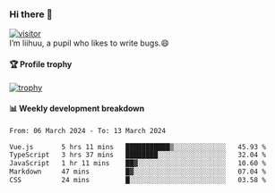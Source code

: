 ### Hi there 👋
[![visitor](https://visitor-badge.glitch.me/badge?page_id=liihuu&right_color=blue)](https://github.com/liihuu)<br>
I’m liihuu, a pupil who likes to write bugs.😄


#### 🏆 Profile trophy
[![trophy](https://github-profile-trophy.vercel.app?username=liihuu&margin-w=16&margin-h=16&rank=-C,-B)](https://github.com/liihuu)


#### 📊 Weekly development breakdown
<!--START_SECTION:waka-->

```txt
From: 06 March 2024 - To: 13 March 2024

Vue.js       5 hrs 11 mins   ███████████▒░░░░░░░░░░░░░   45.93 %
TypeScript   3 hrs 37 mins   ████████░░░░░░░░░░░░░░░░░   32.04 %
JavaScript   1 hr 11 mins    ██▓░░░░░░░░░░░░░░░░░░░░░░   10.60 %
Markdown     47 mins         █▓░░░░░░░░░░░░░░░░░░░░░░░   07.04 %
CSS          24 mins         █░░░░░░░░░░░░░░░░░░░░░░░░   03.58 %
```

<!--END_SECTION:waka-->

<!--
**liihuu/liihuu** is a ✨ _special_ ✨ repository because its `README.md` (this file) appears on your GitHub profile.

Here are some ideas to get you started:

- 🔭 I’m currently working on ...
- 🌱 I’m currently learning ...
- 👯 I’m looking to collaborate on ...
- 🤔 I’m looking for help with ...
- 💬 Ask me about ...
- 📫 How to reach me: ...
- 😄 Pronouns: ...
- ⚡ Fun fact: ...
-->
